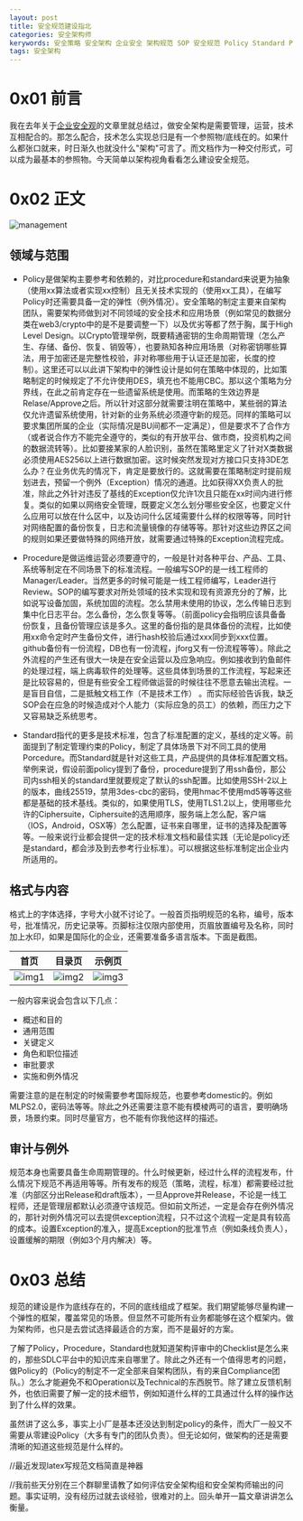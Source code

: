 ```yaml
---
layout: post
title: 安全规范建设指北
categories: 安全架构师
kerywords: 安全策略 安全架构 企业安全 架构规范 SOP 安全规范 Policy Standard Procedure
tags: 安全架构
---
```


# 0x01 前言

我在去年关于[企业安全观](https://iami.xyz/MY-Enterprise-Cyber-Security-Architecture/)的文章里就总结过，做安全架构是需要管理，运营，技术互相配合的。那怎么配合，技术怎么实现总归是有一个参照物/底线在的。如果什么都张口就来，时日渐久也就没什么"架构"可言了。而文档作为一种交付形式，可以成为最基本的参照物。今天简单以架构视角看看怎么建设安全规范。

# 0x02 正文

![management](https://user-images.githubusercontent.com/12653147/201935506-1dc5a487-16cd-4ced-a522-22da19b96f22.png)

## 领域与范围

* Policy是做架构主要参考和依赖的，对比procedure和standard来说更为抽象（使用xx算法或者实现xx控制）且无关技术实现的（使用xx工具），在编写Policy时还需要具备一定的弹性（例外情况）。安全策略的制定主要来自架构团队，需要架构师做到对不同领域的安全技术和应用场景（例如常见的数据分类在web3/crypto中的是不是要调整一下）以及优劣等都了然于胸，属于High Level Design。以Crypto管理举例，既要精通密钥的生命周期管理（怎么产生、存储、备份、恢复、销毁等），也要熟知各种应用场景（对称密钥哪些算法，用于加密还是完整性校验，非对称哪些用于认证还是加密，长度的控制）。这里还可以以此讲下架构中的弹性设计是如何在策略中体现的，比如策略制定的时候规定了不允许使用DES，填充也不能用CBC。那以这个策略为分界线，在此之前肯定存在一些遗留系统是使用。而策略的生效边界是Relase/Approve之后。所以针对这部分就需要注明在策略中，某些弱的算法仅允许遗留系统使用，针对新的业务系统必须遵守新的规范。同样的策略可以要求集团所属的企业（实际情况是BU间都不一定满足），但是要求不了合作方（或者说合作方不能完全遵守的，类似的有开放平台、做市商，投资机构之间的数据流转等）。比如要接某家的人脸识别，虽然在策略里定义了针对X类数据必须使用AES256以上进行数据加密。这时候突然发现对方接口只支持3DE怎么办？在业务优先的情况下，肯定是要放行的。这就需要在策略制定时提前规划进去，预留一个例外（Exception）情况的通道。比如获得XX负责人的批准，除此之外针对违反了基线的Exception仅允许1次且只能在xx时间内进行修复。类似的如果以网络安全管理，既要定义怎么划分哪些安全区，也要定义什么应用可以放在什么区中，以及访问什么区域需要什么样的权限等等，同时针对网络配置的备份恢复，日志和流量镜像的存储等等。那针对这些边界区之间的规则如果还要做特殊的网络开放，就需要通过特殊的Exception流程完成。

* Procedure是做运维运营必须要遵守的，一般是针对各种平台、产品、工具、系统等制定在不同场景下的标准流程。一般编写SOP的是一线工程师的Manager/Leader。当然更多的时候可能是一线工程师编写，Leader进行Review。SOP的编写要求对所处领域的技术实现和现有资源充分的了解，比如说写设备加固，系统加固的流程。怎么禁用未使用的协议，怎么传输日志到集中化日志平台。怎么备份，怎么恢复等等。（前面policy会指明应该具备备份恢复，且备份管理应该是多久。这里的备份指的是具体备份的流程，比如使用xx命令定时产生备份文件，进行hash校验后通过xxx同步到xxx位置。github备份有一份流程，DB也有一份流程，jforg又有一份流程等等）。除此之外流程的产生还有很大一块是在安全运营以及应急响应。例如接收到钓鱼邮件的处理过程，端上病毒软件的处理等。这些具体到场景的工作流程，写起来还是比较容易的，但是有些安全工程师做运营的时候往往不愿意去输出流程。一是盲目自信，二是抵触文档工作（不是技术工作） 。而实际经验告诉我，缺乏SOP会在应急的时候造成对个人能力（实际应急的员工）的依赖，而压力之下又容易缺乏系统思考。


* Standard指代的更多是技术标准，包含了标准配置的定义，基线的定义等。前面提到了制定管理约束的Policy，制定了具体场景下对不同工具的使用Porcedure。而Standard就是针对这些工具，产品提供的具体标准配置文档。举例来说，假设前面policy提到了备份，procedure提到了用ssh备份，那公司内ssh相关的standard里就要规定了默认的ssh配置。比如使用SSH-2以上的版本，曲线25519，禁用3des-cbc的密码，使用hmac不使用md5等等这些都是基础的技术基线。类似的，如果使用TLS，使用TLS1.2以上，使用哪些允许的Ciphersuite，Ciphersuite的选用顺序，服务端上怎么配，客户端（IOS，Android，OSX等）怎么配置，证书来自哪里，证书的选择及配置等等。一般来说行业都会提供一定的技术标准文档和最佳实践（无论是policy还是standard，都会涉及到去参考行业标准）。可以根据这些标准制定出企业内所适用的。

## 格式与内容

格式上的字体选择，字号大小就不讨论了。一般首页指明规范的名称，编号，版本号，批准情况，历史记录等。页脚标注仅限内部使用，页眉放置编号及名称，同时加上水印，如果是国际化的企业，还需要准备多语言版本。下面是截图。

首页|目录页|示例页
:-:|:-:|:-:
![img1](https://user-images.githubusercontent.com/12653147/202099846-6e3c60f3-c64f-48cf-8f65-573d390a3bee.png) |![img2](https://user-images.githubusercontent.com/12653147/202099877-e19c2c06-6093-4d1e-8ef1-99f8cad7c9d1.png) | ![img3](https://user-images.githubusercontent.com/12653147/202099906-7448fd7b-d61b-4cb1-95ac-1e7c68ea3058.png)


一般内容来说会包含以下几点：
* 概述和目的
* 通用范围
* 关键定义
* 角色和职位描述
* 审批要求
* 实施和例外情况

需要注意的是在制定的时候需要参考国际规范，也要参考domestic的。例如MLPS2.0，密码法等等。除此之外还需要注意不能有模棱两可的语言，要明确场景，场景约束。同时尽量官方，也不能有你我他这样的描述。

## 审计与例外

规范本身也需要具备生命周期管理的。什么时候更新，经过什么样的流程发布，什么情况下规范不再适用等等。所有发布的规范（策略，流程，标准）都需要经过批准（内部区分出Release和draft版本），一旦Approve并Release，不论是一线工程师，还是管理层都默认必须遵守该规范。但如前文所述，一定是会存在例外情况的，那针对例外情况可以去提供exception流程，只不过这个流程一定是具有较高的成本。设置Exception的准入，提高Exception的批准节点（例如条线负责人），设置缓解的期限（例如3个月内解决）等。

# 0x03 总结

规范的建设是作为底线存在的，不同的底线组成了框架。我们期望能够尽量构建一个弹性的框架，覆盖常见的场景。但显然不可能所有业务都能够在这个框架内。做为架构师，也只是去尝试选择最适合的方案，而不是最好的方案。

了解了Policy，Procedure，Standard也就知道架构评审中的Checklist是怎么来的，那些SDLC平台中的知识库来自哪里了。除此之外还有一个值得思考的问题，做Policy的（Policy的制定不一定全部来自架构团队，有的来自Compliance团队。）怎么才能避免不和Operation以及Technical的东西脱节。除了建立反馈机制外，也依旧需要了解一定的技术细节，例如知道什么样的工具通过什么样的操作达到了什么样的效果。

虽然讲了这么多，事实上小厂是基本还没达到制定policy的条件，而大厂一般又不需要从零建设Policy（大多有专门的团队负责）。但无论如何，做架构的还是需要清晰的知道这些规范是什么样的。

//最近发现latex写规范文档简直是神器

//我前些天分别在三个群聊里请教了如何评估安全架构组和安全架构师输出的问题。事实证明，没有经历过就去谈经验，很难对的上。回头单开一篇文章讲讲怎么衡量。